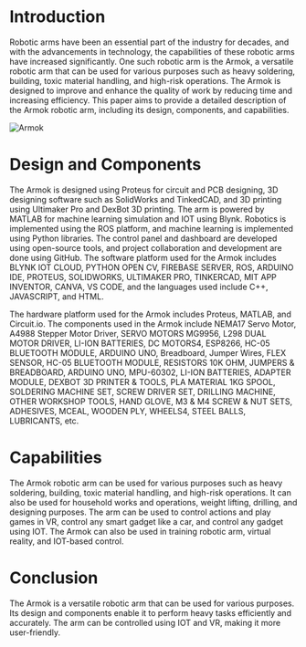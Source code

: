 # Introduction

Robotic arms have been an essential part of the industry for decades, and with the advancements in technology, the capabilities of these robotic arms have increased significantly. One such robotic arm is the Armok, a versatile robotic arm that can be used for various purposes such as heavy soldering, building, toxic material handling, and high-risk operations. The Armok is designed to improve and enhance the quality of work by reducing time and increasing efficiency. This paper aims to provide a detailed description of the Armok robotic arm, including its design, components, and capabilities.

![Armok](https://user-images.githubusercontent.com/69056618/215267822-02a69df4-0319-4f62-b360-f050e6f83e52.jpeg)

# Design and Components

The Armok is designed using Proteus for circuit and PCB designing, 3D designing software such as SolidWorks and TinkedCAD, and 3D printing using Ultimaker Pro and DexBot 3D printing. The arm is powered by MATLAB for machine learning simulation and IOT using Blynk. Robotics is implemented using the ROS platform, and machine learning is implemented using Python libraries. The control panel and dashboard are developed using open-source tools, and project collaboration and development are done using GitHub. The software platform used for the Armok includes BLYNK IOT CLOUD, PYTHON OPEN CV, FIREBASE SERVER, ROS, ARDUINO IDE, PROTEUS, SOLIDWORKS, ULTIMAKER PRO, TINKERCAD, MIT APP INVENTOR, CANVA, VS CODE, and the languages used include C++, JAVASCRIPT, and HTML.


The hardware platform used for the Armok includes Proteus, MATLAB, and Circuit.io. The components used in the Armok include NEMA17 Servo Motor, A4988 Stepper Motor Driver, SERVO MOTORS MG9956, L298 DUAL MOTOR DRIVER, LI-ION BATTERIES, DC MOTORS4, ESP8266, HC-05 BLUETOOTH MODULE, ARDUINO UNO, Breadboard, Jumper Wires, FLEX SENSOR, HC-05 BLUETOOTH MODULE, RESISTORS 10K OHM, JUMPERS & BREADBOARD, ARDUINO UNO, MPU-60302, LI-ION BATTERIES, ADAPTER MODULE, DEXBOT 3D PRINTER & TOOLS, PLA MATERIAL 1KG SPOOL, SOLDERING MACHINE SET, SCREW DRIVER SET, DRILLING MACHINE, OTHER WORKSHOP TOOLS, HAND GLOVE, M3 & M4 SCREW & NUT SETS, ADHESIVES, MCEAL, WOODEN PLY, WHEELS4, STEEL BALLS, LUBRICANTS, etc.

# Capabilities

The Armok robotic arm can be used for various purposes such as heavy soldering, building, toxic material handling, and high-risk operations. It can also be used for household works and operations, weight lifting, drilling, and designing purposes. The arm can be used to control actions and play games in VR, control any smart gadget like a car, and control any gadget using IOT. The Armok can also be used in training robotic arm, virtual reality, and IOT-based control.

# Conclusion

The Armok is a versatile robotic arm that can be used for various purposes. Its design and components enable it to perform heavy tasks efficiently and accurately. The arm can be controlled using IOT and VR, making it more user-friendly.
